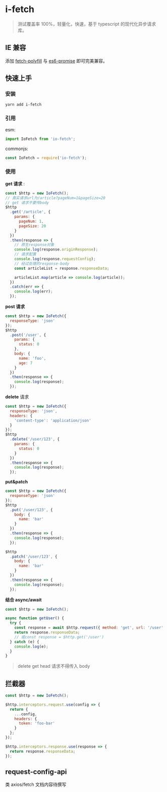 # i-fetch

> 测试覆盖率 100%，轻量化，快速，基于 typescript 的现代化异步请求库。

## IE 兼容

添加 [fetch-polyfill](https://github.com/github/fetch)
与 [es6-promise](https://github.com/stefanpenner/es6-promise) 即可完美兼容。

## 快速上手

### 安装

```shell script
yarn add i-fetch
```

### 引用

esm:

```javascript
import IoFetch from 'io-fetch';
```

commonjs:

```javascript
const IoFetch = require('io-fetch');
```

### 使用

**get 请求** :

```javascript
const $http = new IoFetch();
// 真实请求url为/article?pageNum=1&pageSize=20
// get 请求不要传body
$http
  .get('/article', {
    params: {
      pageNum: 1,
      pageSize: 20
    }
  })
  .then(response => {
    // 原生response对象
    console.log(response.originResponse);
    // 请求配置
    console.log(response.requestConfig);
    // 经过处理的response-body
    const articleList = response.responseData;

    articleList.map(article => console.log(article));
  })
  .catch(err => {
    console.log(err);
  });
```

**post 请求**

```javascript
const $http = new IoFetch({
  responseType: 'json'
});
$http
  .post('/user', {
    params: {
      status: 0
    },
    body: {
      name: 'foo',
      age: 7
    }
  })
  .then(response => {
    console.log(response);
  });
```

**delete** 请求

```javascript
const $http = new IoFetch({
  responseType: 'json',
  headers: {
    'content-type': 'application/json'
  }
});
$http
  .delete('/user/123', {
    params: {
      status: 0
    }
  })
  .then(response => {
    console.log(response);
  });
```

**put&patch**

```javascript
const $http = new IoFetch({
  responseType: 'json'
});
$http
  .put('/user/123', {
    body: {
      name: 'bar'
    }
  })
  .then(response => {
    console.log(response);
  });

$http
  .patch('/user/123', {
    body: {
      name: 'bar'
    }
  })
  .then(response => {
    console.log(response);
  });
```

**结合 async/await**

```javascript
const $http = new IoFetch();

async function getUser() {
  try {
    const response = await $http.request({ method: 'get', url: '/user' });
    return response.responseData;
    // 或const response = $http.get('/user')
  } catch (e) {
    console.log(e);
  }
}
```

> delete get head 请求不得传入 body

## 拦截器

```javascript
const $http = new IoFetch();

$http.interceptors.request.use(config => {
  return {
    ...config,
    headers: {
      token: 'foo-bar'
    }
  };
});

$http.interceptors.response.use(response => {
  return response.responseData;
});
```

## request-config-api

类 axios/fetch 文档内容待撰写
